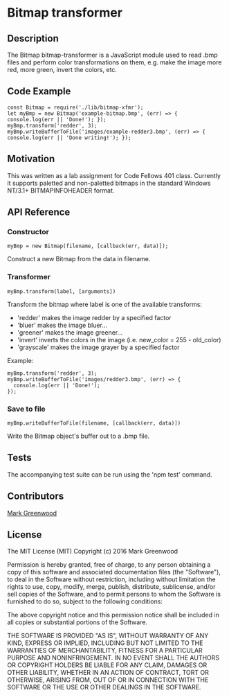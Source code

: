 # Bitmap transformer

## Description

The Bitmap bitmap-transformer is a JavaScript module used to read .bmp files and perform color transformations on them, e.g. make the image more red, more green, invert the colors, etc.

## Code Example

```
const Bitmap = require('./lib/bitmap-xfmr');
let myBmp = new Bitmap('example-bitmap.bmp', (err) => { console.log(err || 'Done!'); });
myBmp.transform('redder', 3);
myBmp.writeBufferToFile('images/example-redder3.bmp', (err) => { console.log(err || 'Done writing!'); });
```

## Motivation

This was written as a lab assignment for Code Fellows 401 class. Currently it supports paletted and non-paletted bitmaps in the standard Windows NT/3.1+ BITMAPINFOHEADER format.

## API Reference

### Constructor

```myBmp = new Bitmap(filename, [callback(err, data)]);```

Construct a new Bitmap from the data in filename.

### Transformer

```myBmp.transform(label, [arguments])```

Transform the bitmap where label is one of the available transforms:
 - 'redder' makes the image redder by a specified factor
 - 'bluer' makes the image bluer...
 - 'greener' makes the image greener...
 - 'invert' inverts the colors in the image (i.e. new_color = 255 - old_color)
 - 'grayscale' makes the image grayer by a specified factor

Example:

```
myBmp.transform('redder', 3);
myBmp.writeBufferToFile('images/redder3.bmp', (err) => {
  console.log(err || 'Done!');
});
```

### Save to file

```myBmp.writeBufferToFile(filename, [callback(err, data)])```

Write the Bitmap object's buffer out to a .bmp file.

## Tests

The accompanying test suite can be run using the 'npm test' command.

## Contributors

[Mark Greenwood](https://github.com/markgreenwood)

## License

The MIT License (MIT)
Copyright (c) 2016 Mark Greenwood

Permission is hereby granted, free of charge, to any person obtaining a copy of this software and associated documentation files (the "Software"), to deal in the Software without restriction, including without limitation the rights to use, copy, modify, merge, publish, distribute, sublicense, and/or sell copies of the Software, and to permit persons to whom the Software is furnished to do so, subject to the following conditions:

The above copyright notice and this permission notice shall be included in all copies or substantial portions of the Software.

THE SOFTWARE IS PROVIDED "AS IS", WITHOUT WARRANTY OF ANY KIND, EXPRESS OR IMPLIED, INCLUDING BUT NOT LIMITED TO THE WARRANTIES OF MERCHANTABILITY, FITNESS FOR A PARTICULAR PURPOSE AND NONINFRINGEMENT. IN NO EVENT SHALL THE AUTHORS OR COPYRIGHT HOLDERS BE LIABLE FOR ANY CLAIM, DAMAGES OR OTHER LIABILITY, WHETHER IN AN ACTION OF CONTRACT, TORT OR OTHERWISE, ARISING FROM, OUT OF OR IN CONNECTION WITH THE SOFTWARE OR THE USE OR OTHER DEALINGS IN THE SOFTWARE.

